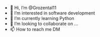- 👋 Hi, I’m @Grozental11
- 👀 I’m interested in software development
- 🌱 I’m currently learning Python
- 💞️ I’m looking to collaborate on ...
- 📫 How to reach me DM

<!---
Grozental11/Grozental11 is a ✨ special ✨ repository because its `README.md` (this file) appears on your GitHub profile.
You can click the Preview link to take a look at your changes.
--->
